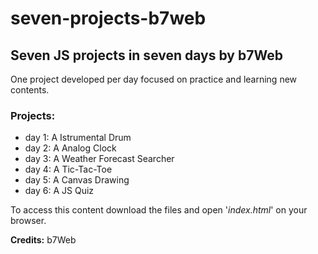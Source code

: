 # seven-projects-b7web
<h2>Seven JS projects in seven days by b7Web</h2>

<p>One project developed per day focused on practice and learning new contents.</p>

<h3>Projects:</h3>
<ul>
  <li>day 1: A Istrumental Drum</li>
  <li>day 2: A Analog Clock</li>
  <li>day 3: A Weather Forecast Searcher</li>
  <li>day 4: A Tic-Tac-Toe</li>
  <li>day 5: A Canvas Drawing</li>
  <li>day 6: A JS Quiz</li>
</ul>

<p>To access this content download the files and open '<i>index.html</i>' on your browser.</p>
<b>Credits:</b> b7Web
